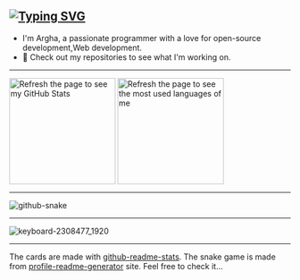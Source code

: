 [![Typing SVG](https://readme-typing-svg.herokuapp.com?font=Fira+Code&weight=700&size=30&pause=1000&color=EDF7F6&center=true&vCenter=true&width=500&height=100&lines=Hi+%F0%9F%91%8B%F0%9F%91%8B)](https://git.io/typing-svg)
---
  - I'm Argha, a passionate programmer with a love for open-source development,Web development.
  - 🚀 Check out my repositories to see what I'm working on.
---

<picture>
    <source
        srcset="https://github-readme-stats.vercel.app/api?username=arg387&show_icons=true&theme=tokyonight"
        media="(prefers-color-scheme: dark)"
    />
    <source
        srcset="https://github-readme-stats.vercel.app/api?username=arg387&show_icons=true&theme=cobalt&bg_color=f1faee&text_color=2A0072"
        media="(prefers-color-scheme: light), (prefers-color-scheme: no-preference)"
    />
    <img
        alt="Refresh the page to see my GitHub Stats"
        height="190px" align="center"
        src="https://github-readme-stats.vercel.app/api?username=arg387&show_icons=true"
    />
</picture>
<picture>
    <source
        srcset="https://github-readme-stats.vercel.app/api/top-langs?username=arg387&layout=compact&hide=jupyter%20notebook&theme=tokyonight"
        media="(prefers-color-scheme: dark)"
    />
    <source
        srcset="https://github-readme-stats.vercel.app/api/top-langs?username=arg387&layout=compact&hide=jupyter%20notebook&theme=cobalt&bg_color=f1faee&text_color=2A0072"
        media="(prefers-color-scheme: light), (prefers-color-scheme: no-preference)"
    />
    <img
        alt="Refresh the page to see the most used languages of me"
        height="190px" align="center"
        src="https://github-readme-stats.vercel.app/api/top-langs?username=arg387&layout=compact&hide=jupyter%20notebook"
    />
</picture>

---

<picture>
  <source media="(prefers-color-scheme: dark)" srcset="https://raw.githubusercontent.com/arg387/arg387/output/github-snake-dark.svg" />
  <source media="(prefers-color-scheme: light)" srcset="https://raw.githubusercontent.com/arg387/arg387/output/github-snake.svg" />
  <img alt="github-snake" src="https://raw.githubusercontent.com/arg387/arg387/output/github-snake.svg" />
</picture>


---

![keyboard-2308477_1920](https://github.com/user-attachments/assets/bb94fa88-9318-4fd2-848f-e946b49364dd)

---

The cards are made with [github-readme-stats](https://github.com/anuraghazra/github-readme-stats). The snake game is made from [profile-readme-generator](https://profile-readme-generator.com) site. Feel free to check it...
